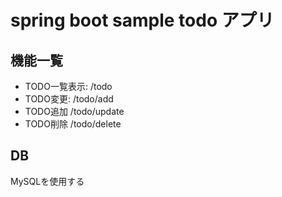 # spring boot sample todo アプリ
 ## 機能一覧
 
- TODO一覧表示: /todo
- TODO変更: /todo/add
- TODO追加 /todo/update
- TODO削除 /todo/delete


## DB
MySQLを使用する
